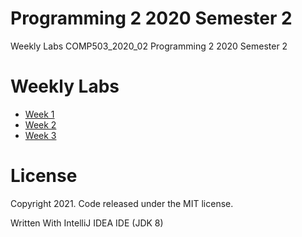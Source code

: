 # Programming 2 2020 Semester 2
Weekly Labs COMP503_2020_02 Programming 2 2020 Semester 2

# Weekly Labs
  - [Week 1](https://github.com/MiguelEmmara-ai/P2_2020_S2/tree/master/src/Week01)
  - [Week 2](https://github.com/MiguelEmmara-ai/P2_2020_S2/tree/master/src/Week02)
  - [Week 3](https://github.com/MiguelEmmara-ai/P2_2020_S2/tree/master/src/Week03)

# License

Copyright 2021. Code released under the MIT license.

Written With IntelliJ IDEA IDE (JDK 8)

